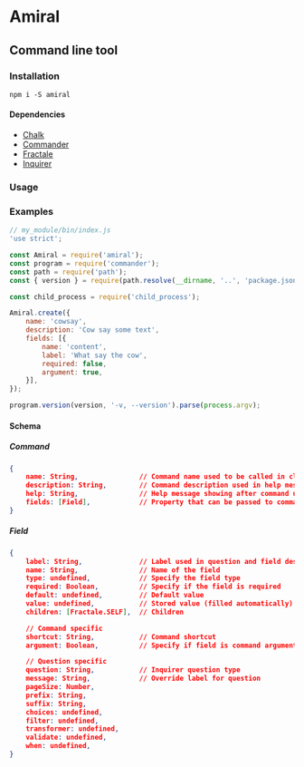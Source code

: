 # Amiral

## Command line tool

### Installation

`npm i -S amiral`

#### Dependencies

- [Chalk](https://www.npmjs.com/package/chalk)
- [Commander](https://www.npmjs.com/package/commander)
- [Fractale](https://www.npmjs.com/package/fractale)
- [Inquirer](https://www.npmjs.com/package/inquirer)

### Usage



### Examples

```javascript
// my_module/bin/index.js
'use strict';

const Amiral = require('amiral');
const program = require('commander');
const path = require('path');
const { version } = require(path.resolve(__dirname, '..', 'package.json'));

const child_process = require('child_process');

Amiral.create({
    name: 'cowsay',
    description: 'Cow say some text',
    fields: [{
        name: 'content',
        label: 'What say the cow',
        required: false,
        argument: true,
    }],
});

program.version(version, '-v, --version').parse(process.argv);
```

#### Schema

##### Command

```json
{
    name: String,               // Command name used to be called in cli
    description: String,        // Command description used in help message
    help: String,               // Help message showing after command usage and options
    fields: [Field],            // Property that can be passed to command or prompted
}
```

##### Field

```json
{
    label: String,              // Label used in question and field description
    name: String,               // Name of the field
    type: undefined,            // Specify the field type
    required: Boolean,          // Specify if the field is required
    default: undefined,         // Default value
    value: undefined,           // Stored value (filled automatically)
    children: [Fractale.SELF],  // Children 

    // Command specific
    shortcut: String,           // Command shortcut
    argument: Boolean,          // Specify if field is command argument

    // Question specific
    question: String,           // Inquirer question type
    message: String,            // Override label for question
    pageSize: Number,
    prefix: String,
    suffix: String,
    choices: undefined,
    filter: undefined,
    transformer: undefined,
    validate: undefined,
    when: undefined,
}
```
